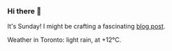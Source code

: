 ### Hi there :wave:

It's Sunday! I might be crafting a fascinating [blog post](https://benjaminwuethrich.dev).

Weather in Toronto: light rain, at +12°C.

